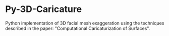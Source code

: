 # Py-3D-Caricature
Python implementation of 3D facial mesh exaggeration using the techniques described in the paper: "Computational Caricaturization of Surfaces".
